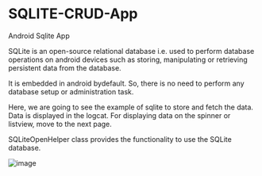 # SQLITE-CRUD-App
Android Sqlite App

SQLite is an open-source relational database i.e. used to perform database operations on android devices such as storing, manipulating or retrieving persistent data from the database.

It is embedded in android bydefault. So, there is no need to perform any database setup or administration task.

Here, we are going to see the example of sqlite to store and fetch the data. Data is displayed in the logcat. For displaying data on the spinner or listview, move to the next page.

SQLiteOpenHelper class provides the functionality to use the SQLite database.


![image](https://user-images.githubusercontent.com/20369800/69844151-dff22380-1290-11ea-8948-99381ce24008.png)

